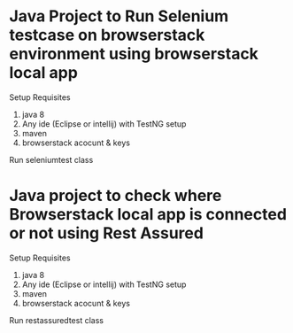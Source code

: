 # Java Project to Run Selenium testcase on browserstack environment using browserstack local app

Setup Requisites

1. java 8
2. Any ide (Eclipse or intellij) with TestNG setup
3. maven
4. browserstack acocunt & keys


Run seleniumtest class


# Java project to check where Browserstack local app is connected or not using Rest Assured
Setup Requisites

1. java 8
2. Any ide (Eclipse or intellij) with TestNG setup
3. maven
4. browserstack acocunt & keys


Run restassuredtest class


